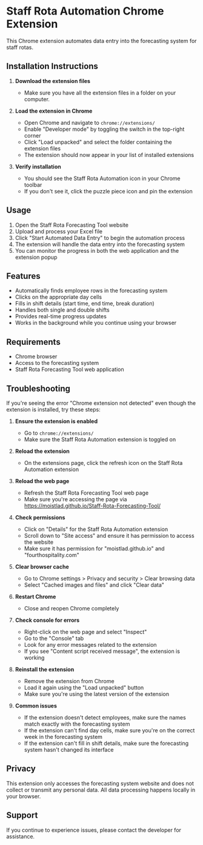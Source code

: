 # Staff Rota Automation Chrome Extension

This Chrome extension automates data entry into the forecasting system for staff rotas.

## Installation Instructions

1. **Download the extension files**
   - Make sure you have all the extension files in a folder on your computer.

2. **Load the extension in Chrome**
   - Open Chrome and navigate to `chrome://extensions/`
   - Enable "Developer mode" by toggling the switch in the top-right corner
   - Click "Load unpacked" and select the folder containing the extension files
   - The extension should now appear in your list of installed extensions

3. **Verify installation**
   - You should see the Staff Rota Automation icon in your Chrome toolbar
   - If you don't see it, click the puzzle piece icon and pin the extension

## Usage

1. Open the Staff Rota Forecasting Tool website
2. Upload and process your Excel file
3. Click "Start Automated Data Entry" to begin the automation process
4. The extension will handle the data entry into the forecasting system
5. You can monitor the progress in both the web application and the extension popup

## Features

- Automatically finds employee rows in the forecasting system
- Clicks on the appropriate day cells
- Fills in shift details (start time, end time, break duration)
- Handles both single and double shifts
- Provides real-time progress updates
- Works in the background while you continue using your browser

## Requirements

- Chrome browser
- Access to the forecasting system
- Staff Rota Forecasting Tool web application

## Troubleshooting

If you're seeing the error "Chrome extension not detected" even though the extension is installed, try these steps:

1. **Ensure the extension is enabled**
   - Go to `chrome://extensions/`
   - Make sure the Staff Rota Automation extension is toggled on

2. **Reload the extension**
   - On the extensions page, click the refresh icon on the Staff Rota Automation extension

3. **Reload the web page**
   - Refresh the Staff Rota Forecasting Tool web page
   - Make sure you're accessing the page via https://moistlad.github.io/Staff-Rota-Forecasting-Tool/

4. **Check permissions**
   - Click on "Details" for the Staff Rota Automation extension
   - Scroll down to "Site access" and ensure it has permission to access the website
   - Make sure it has permission for "moistlad.github.io" and "fourthospitality.com"

5. **Clear browser cache**
   - Go to Chrome settings > Privacy and security > Clear browsing data
   - Select "Cached images and files" and click "Clear data"

6. **Restart Chrome**
   - Close and reopen Chrome completely

7. **Check console for errors**
   - Right-click on the web page and select "Inspect"
   - Go to the "Console" tab
   - Look for any error messages related to the extension
   - If you see "Content script received message", the extension is working

8. **Reinstall the extension**
   - Remove the extension from Chrome
   - Load it again using the "Load unpacked" button
   - Make sure you're using the latest version of the extension

9. **Common issues**
   - If the extension doesn't detect employees, make sure the names match exactly with the forecasting system
   - If the extension can't find day cells, make sure you're on the correct week in the forecasting system
   - If the extension can't fill in shift details, make sure the forecasting system hasn't changed its interface

## Privacy

This extension only accesses the forecasting system website and does not collect or transmit any personal data. All data processing happens locally in your browser.

## Support

If you continue to experience issues, please contact the developer for assistance.

